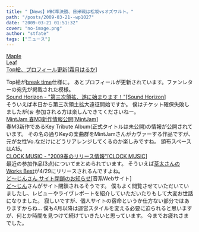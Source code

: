 ```yaml
---
title: "【News】WBC準決勝、日米戦は松坂vsオズワルト。"
path: "/posts/2009-03-21--wp1027"
date: "2009-03-21 01:51:32"
cover: "no-image.png"
author: "stfate"
tags: ["ニュース"]
---
```


<style type="text/css">
<!--
p {white-space: pre-wrap};
-->
</style>

<a class="topics" href="http://shimotsukin.com/" target="_blank">Maple Leaf Top絵、プロフィール更新</a><span class="junre">[<a href="http://shimotsukin.com/" target="_blank">霜月はるか</a>]</span>
<div class="news">Top絵が<a href="http://www.team-e.co.jp/sp/breaktime/" target="_blank">break time</a>仕様に。
あとプロフィールが更新されています。ファンレターの宛先が掲載された模様。</div>
<a class="topics" href="http://sound-horizon.net/" target="_blank">Sound Horizon - "第三次領拡、遂に始まります！"</a><span class="junre">[<a href="http://sound-horizon.net/" target="_blank">Sound Horizon</a>]</span>
<div class="news">そういえば本日から第三次領土拡大遠征開始ですか。
僕はチケット確保失敗しましたが(ぉ 参加される方は楽しんできてくださいねー。</div>
<a class="topics" href="http://www.mintjam.net/mj/index.html" target="_blank">MintJam 春M3新作情報公開</a><span class="junre">[<a href="http://www.mintjam.net/mj/index.html" target="_blank">MintJam</a>]</span>
<div class="news">春M3新作であるKey Tribute Album(正式タイトルは未公開)の情報が公開されています。
その名の通りKeyの楽曲群をMintJamさんがカヴァーする作品ですが、元が女性Vo.なだけにどうリアレンジしてくるのか楽しみですね。
頒布スペースは<em>A15</em>。</div>
<a class="topics" href="http://www.clock-music.com/" target="_blank">CLOCK MUSIC - "2009春のリリース情報"</a><span class="junre">[<a href="http://www.clock-music.com/" target="_blank">CLOCK MUSIC</a>]</span>
<div class="news">最近の参加作品(3点)についてまとめられています。
そういえば<a href="http://www.team-e.co.jp/products/kdsd-00280.html" target="_blank">茶太さんのWorks Best</a>が4/29にリリースされるんですよね。</div>
<a class="topics" href="http://doujinn.blog.shinobi.jp/" target="_blank">ど～じんさん サイト閉鎖のお知らせ</a><span class="junre">[音系Webサイト]</span>
<div class="news"><a href="http://doujinn.blog.shinobi.jp/" target="_blank">ど～じん</a>さんがサイト閉鎖されるそうです。
僕もよく閲覧させていただいていましたし、レビューやライヴレポートを紹介していただいたりもして大変お世話になりました。
寂しいですが、個人サイトの宿命というか仕方ない部分ではありますからね…
僕も4月以降は運営スタイルを変える必要に迫られると思いますが、何とか時間を見つけて続けていきたいと思っています。
今までお疲れさまでした。</div>
